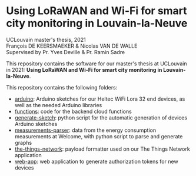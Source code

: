 # Using LoRaWAN and Wi-Fi for smart city monitoring in Louvain-la-Neuve
UCLouvain master's thesis, 2021\
François DE KEERSMAEKER & Nicolas VAN DE WALLE\
Supervised by Pr. Yves Deville & Pr. Ramin Sadre

This repository contains the software for our master's thesis at UCLouvain in 2021:
**Using LoRaWAN and Wi-Fi for smart city monitoring in Louvain-la-Neuve**.

This repository contains the following folders:
- [arduino](./arduino/): Arduino sketches for our Heltec WiFi Lora 32 end devices,
as well as the needed Arduino libraries
- [functions](./functions/): code for the backend cloud functions
- [generate-sketch](./generate-sketch/): python script for the automatic generation of devices Arduino sketches
- [measurements-parser](./measurements-parser/): data from the energy consumption measurements at Welcome,
with python script to parse and generate graphs
- [the-things-network](./the-things-network/): payload formatter used on our The Things Network application
- [web-app](./web-app/): web application to generate authorization tokens for new devices
